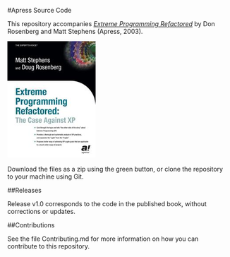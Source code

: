 #Apress Source Code

This repository accompanies [*Extreme Programming Refactored*](http://www.apress.com/9781590590966) by Don Rosenberg and Matt Stephens (Apress, 2003).

![Cover image](9781590590966.jpg)

Download the files as a zip using the green button, or clone the repository to your machine using Git.

##Releases

Release v1.0 corresponds to the code in the published book, without corrections or updates.

##Contributions

See the file Contributing.md for more information on how you can contribute to this repository.
